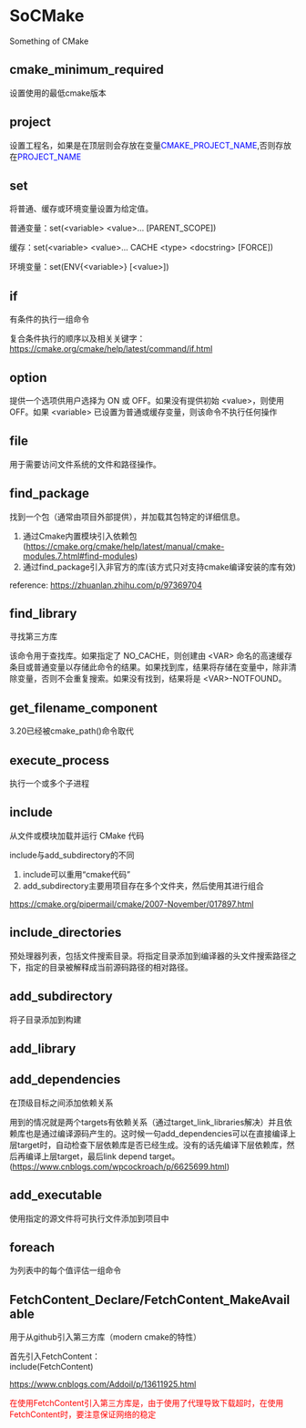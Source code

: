 # SoCMake
Something of CMake

## cmake_minimum_required 

设置使用的最低cmake版本

## project

设置工程名，如果是在顶层则会存放在变量<font color=blue>CMAKE_PROJECT_NAME</font>,否则存放在<font color=blue>PROJECT_NAME</font>

## set

将普通、缓存或环境变量设置为给定值。

普通变量：set(\<variable\> \<value\>... [PARENT_SCOPE])

缓存：set(\<variable\> \<value\>... CACHE \<type\> \<docstring\> [FORCE])

环境变量：set(ENV{\<variable\>} [\<value\>])

## if

有条件的执行一组命令

复合条件执行的顺序以及相关关键字：https://cmake.org/cmake/help/latest/command/if.html

## option

提供一个选项供用户选择为 ON 或 OFF。如果没有提供初始 \<value\>，则使用 OFF。如果 \<variable\> 已设置为普通或缓存变量，则该命令不执行任何操作

## file

用于需要访问文件系统的文件和路径操作。

## find_package

找到一个包（通常由项目外部提供），并加载其包特定的详细信息。

1. 通过Cmake内置模块引入依赖包(https://cmake.org/cmake/help/latest/manual/cmake-modules.7.html#find-modules)
2. 通过find_package引入非官方的库(该方式只对支持cmake编译安装的库有效)

reference: https://zhuanlan.zhihu.com/p/97369704

## find_library

寻找第三方库

该命令用于查找库。如果指定了 NO_CACHE，则创建由 \<VAR\> 命名的高速缓存条目或普通变量以存储此命令的结果。如果找到库，结果将存储在变量中，除非清除变量，否则不会重复搜索。如果没有找到，结果将是 \<VAR\>-NOTFOUND。

## get_filename_component

3.20已经被cmake_path()命令取代

##  execute_process

执行一个或多个子进程

## include

从文件或模块加载并运行 CMake 代码

include与add_subdirectory的不同

1. include可以重用“cmake代码”
2. add_subdirectory主要用项目存在多个文件夹，然后使用其进行组合

https://cmake.org/pipermail/cmake/2007-November/017897.html

## include_directories

预处理器列表，包括文件搜索目录。将指定目录添加到编译器的头文件搜索路径之下，指定的目录被解释成当前源码路径的相对路径。

## add_subdirectory

将子目录添加到构建

## add_library

## add_dependencies

在顶级目标之间添加依赖关系

用到的情况就是两个targets有依赖关系（通过target_link_libraries解决）并且依赖库也是通过编译源码产生的。这时候一句add_dependencies可以在直接编译上层target时，自动检查下层依赖库是否已经生成。没有的话先编译下层依赖库，然后再编译上层target，最后link depend target。(https://www.cnblogs.com/wpcockroach/p/6625699.html)

## add_executable

使用指定的源文件将可执行文件添加到项目中

## foreach

为列表中的每个值评估一组命令

## FetchContent_Declare/FetchContent_MakeAvailable
用于从github引入第三方库（modern cmake的特性）

首先引入FetchContent：<br />
include(FetchContent)

https://www.cnblogs.com/Addoil/p/13611925.html

<font color=red>在使用FetchContent引入第三方库是，由于使用了代理导致下载超时，在使用FetchContent时，要注意保证网络的稳定</font>
